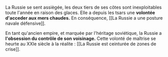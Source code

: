 La Russie se sent assiègée, les deux tiers de ses côtes sont inexploitables toute l'année en raison des glaces. Elle a depuis les tsars une **volontée d'acceder aux mers chaudes.** En conséquence, [[La Russie a une posture navale défensive]].

En tant qu'ancien empire, et marquée par l'héritage soviétique, la Russie a **l'obsession du contrôle de son voisinage.** Cette volonté de maîtrise se heurte au XXIe siècle à la réalite : [[La Russie est ceinturée de zones de crise]].